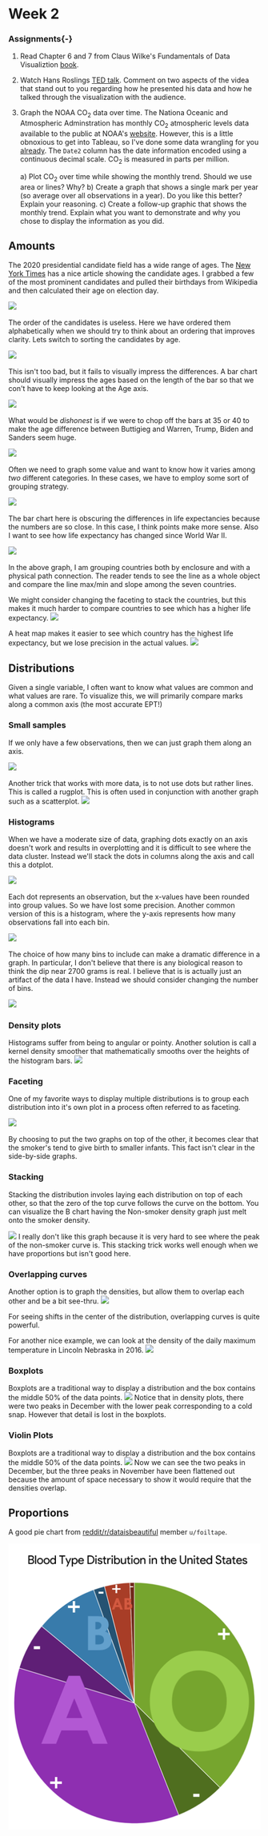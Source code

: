 # Week 2




### Assignments{-}

1. Read Chapter 6 and 7 from Claus Wilke's Fundamentals of Data Visualiztion [book](https://serialmentor.com/dataviz/).

2. Watch Hans Roslings [TED talk](https://www.ted.com/talks/hans_rosling_shows_the_best_stats_you_ve_ever_seen). Comment on two aspects of the videa that stand out to you regarding how he presented his data and how he talked through the visualization with the audience.

3. Graph the NOAA CO$_2$ data over time.  The Nationa Oceanic and Atmospheric Adminstration has monthly CO$_2$ atmospheric levels data available to the public at NOAA's [website](ftp://aftp.cmdl.noaa.gov/products/trends/co2/co2_mm_mlo.txt). However, this is a little obnoxious to get into Tableau, so I've done some data wrangling for you [already](https://raw.githubusercontent.com/dereksonderegger/141/master/data-raw/CO2.csv). The `Date2` column has the date information encoded using a continuous decimal scale. CO$_2$ is measured in parts per million.

    a) Plot CO$_2$ over time while showing the monthly trend. Should we use area or lines?  Why?
    b) Create a graph that shows a single mark per year (so average over all observations in a year). Do you like this better? Explain your reasoning.
    c) Create a follow-up graphic that shows the monthly trend. Explain what you want to demonstrate and why you chose to display the information as you did.
    




## Amounts

The 2020 presidential candidate field has a wide range of ages. 
The 
[New York Times](https://www.nytimes.com/interactive/2019/06/09/us/politics/2020-democractic-candidates-ages.html)
has a nice article showing the candidate ages. I grabbed a few of the most prominent candidates and pulled their birthdays from Wikipedia and then calculated their age on election day.

![](02_Week_2_files/figure-epub3/unnamed-chunk-2-1.png)<!-- -->

The order of the candidates is useless. Here we have ordered them alphabetically when we should try to think about an ordering that improves clarity. Lets switch to sorting the candidates by age.

![](02_Week_2_files/figure-epub3/unnamed-chunk-3-1.png)<!-- -->

This isn't too bad, but it fails to visually impress the differences. A bar chart should visually impress the ages based on the length of the bar so that we con't have to keep looking at the Age axis.

![](02_Week_2_files/figure-epub3/unnamed-chunk-4-1.png)<!-- -->

What would be *dishonest* is if we were to chop off the bars at 35 or 40 to make the age difference between Buttigieg and Warren, Trump, Biden and Sanders seem huge.

![](02_Week_2_files/figure-epub3/unnamed-chunk-5-1.png)<!-- -->


Often we need to graph some value and want to know how it varies among *two* different categories. In these cases, we have to employ some sort of grouping strategy.

![](02_Week_2_files/figure-epub3/unnamed-chunk-6-1.png)<!-- -->

The bar chart here is obscuring the differences in life expectancies because the numbers are so close. In this case, I think points make more sense. Also I want to see how life expectancy has changed since World War II.


![](02_Week_2_files/figure-epub3/unnamed-chunk-7-1.png)<!-- -->

In the above graph, I am grouping countries both by enclosure and with a physical path connection. The reader tends to see the line as a whole object and compare the line max/min and slope among the seven countries. 

We might consider changing the faceting to stack the countries, but this makes it much harder to compare countries to see which has a higher life expectancy.
![](02_Week_2_files/figure-epub3/unnamed-chunk-8-1.png)<!-- -->


A heat map makes it easier to see which country has the highest life expectancy, but we lose precision in the actual values.
![](02_Week_2_files/figure-epub3/unnamed-chunk-9-1.png)<!-- -->



## Distributions

Given a single variable, I often want to know what values are common and what values are rare. To visualize this, we will primarily compare marks along a common axis (the most accurate EPT!)

### Small samples
If we only have a few observations, then we can just graph them along an axis.

![](02_Week_2_files/figure-epub3/unnamed-chunk-10-1.png)<!-- -->

Another trick that works with more data, is to not use dots but rather lines. This is called a rugplot. This is often used in conjunction with another graph such as a scatterplot.
![](02_Week_2_files/figure-epub3/unnamed-chunk-11-1.png)<!-- -->


### Histograms
When we have a moderate size of data, graphing dots exactly on an axis doesn't work and results in overplotting and it is difficult to see where the data cluster. Instead we'll stack the dots in columns along the axis and call this a dotplot.

![](02_Week_2_files/figure-epub3/unnamed-chunk-12-1.png)<!-- -->

Each dot represents an observation, but the x-values have been rounded into group values. So we have lost some precision. Another common version of this is a histogram, where the y-axis represents how many observations fall into each bin.

![](02_Week_2_files/figure-epub3/unnamed-chunk-13-1.png)<!-- -->

The choice of how many bins to include can make a dramatic difference in a graph. In particular, I don't believe that there is any biological reason to think the dip near 2700 grams is real. I believe that is is actually just an artifact of the data I have. Instead we should consider changing the number of bins.

![](02_Week_2_files/figure-epub3/unnamed-chunk-14-1.png)<!-- -->



### Density plots
Histograms suffer from being to angular or pointy. Another solution is call a kernel density smoother that mathematically smooths over the heights of the histogram bars.
![](02_Week_2_files/figure-epub3/unnamed-chunk-15-1.png)<!-- -->


### Faceting
One of my favorite ways to display multiple distributions is to group each distribution into it's own plot in a process often referred to as faceting.

![](02_Week_2_files/figure-epub3/unnamed-chunk-16-1.png)<!-- -->

By choosing to put the two graphs on top of the other, it becomes clear that the smoker's tend to give birth to smaller infants. This fact isn't clear in the side-by-side graphs.


### Stacking

Stacking the distribution involes laying each distribution on top of each other, so that the zero of the top curve follows the curve on the bottom. You can visualize the B chart having the Non-smoker density graph just melt onto the smoker density.

![](02_Week_2_files/figure-epub3/unnamed-chunk-17-1.png)<!-- -->
I really don't like this graph because it is very hard to see where the peak of the non-smoker curve is. This stacking trick works well enough when we have proportions but isn't good here.



### Overlapping curves
Another option is to graph the densities, but allow them to overlap each other and be a bit see-thru.
![](02_Week_2_files/figure-epub3/unnamed-chunk-18-1.png)<!-- -->

For seeing shifts in the center of the distribution, overlapping curves is quite powerful.

For another nice example, we can look at the density of the daily maximum temperature in Lincoln Nebraska in 2016.
![](02_Week_2_files/figure-epub3/unnamed-chunk-19-1.png)<!-- -->


### Boxplots
Boxplots are a traditional way to display a distribution and the box contains the middle 50% of the data points.
![](02_Week_2_files/figure-epub3/unnamed-chunk-20-1.png)<!-- -->
Notice that in density plots, there were two peaks in December with the lower peak corresponding to a cold snap. However that detail is lost in the boxplots.

### Violin Plots
Boxplots are a traditional way to display a distribution and the box contains the middle 50% of the data points.
![](02_Week_2_files/figure-epub3/unnamed-chunk-21-1.png)<!-- -->
Now we can see the two peaks in December, but the three peaks in November have been flattened out because the amount of space necessary to show it would require that the densities overlap.


## Proportions

A good pie chart from [reddit/r/dataisbeautiful](https://www.reddit.com/r/dataisbeautiful/comments/cz58sb/blood_type_distribution_in_the_united_states_oc/) member `u/foiltape`.

![A Good Pie Chart](Resources/Graphs/Pie_Charts/BloodTypes.png)







